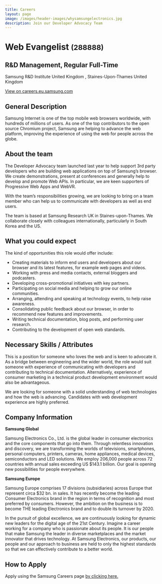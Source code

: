 ```yaml
---
title: Careers
layout: page
image: /images/header-images/whysamsungelectronics.jpg
description: Join our Developer Advocacy Team
---
```


# Web Evangelist <small>(288888)</small>
## R&D Management, Regular Full-Time
Samsung R&D Institute United Kingdom , Staines-Upon-Thames United Kingdom

[View on careers.eu.samsung.com](https://careers.eu.samsung.com/careers/svc/app/viewSearchJob?reqstnNo=288888)

## General Description
Samsung Internet is one of the top mobile web browsers worldwide, with hundreds of millions of users. As one of the 
top contributors to the open source Chromium project, Samsung are helping to advance the web platform, improving
the experience of using the web for people across the globe.

## About the team
The Developer Advocacy team launched last year to help support 3rd party developers who are building web applications on top of Samsung’s browser. We create demonstrations, present at conferences and generally help to develop and promote Web APIs. In particular, we are keen supporters of Progressive Web Apps and WebVR.

With the team’s responsibilities growing, we are looking to bring on a team member who can help us to communicate with developers as well as end users.

The team is based at Samsung Research UK in Staines-upon-Thames. We collaborate closely with colleagues internationally, particularly in South Korea and the US.

## What you could expect
The kind of opportunities this role would offer include:

* Creating materials to inform end users and developers about our browser and its latest features, for example web pages and videos.
* Working with press and media contacts, external bloggers and podcasters.
* Developing cross-promotional initiatives with key partners.
* Participating on social media and helping to grow our online communities.
* Arranging, attending and speaking at technology events, to help raise awareness.
* Consolidating public feedback about our browser, in order to recommend new features and improvements.
* Writing technical documentation, blog posts, and performing user research.
* Contributing to the development of open web standards.

## Necessary Skills / Attributes
This is a position for someone who loves the web and is keen to advocate it. As a bridge between engineering and the wider world, the role would suit someone with experience of communicating with developers and contributing to technical documentation. Alternatively, experience of consumer marketing in a technical product development environment would also be advantageous.

We are looking for someone with a solid understanding of web technologies and how the web is advancing. Candidates with web development experience are highly preferred.

## Company Information
**Samsung Global**

Samsung Electronics Co., Ltd. is the global leader in consumer electronics and the core components that go into them. Through relentless innovation and discovery, we are transforming the worlds of televisions, smartphones, personal computers, printers, cameras, home appliances, medical devices, semiconductors and LED solutions. We employ 206,000 people across 72 countries with annual sales exceeding US $143.1 billion. Our goal is opening new possibilities for people everywhere. 

**Samsung Europe**

Samsung Europe comprises 17 divisions (subsidiaries) across Europe that represent circa $32 bn. in sales. It has recently become the leading Consumer Electronics brand in the region in terms of recognition and most preferred by consumers. However, the ambition on the business is to become THE leading Electronics brand and to double its turnover by 2020.

In the pursuit of global excellence, we are continuously looking for dynamic new leaders for the digital age of the 21st Century. Imagine a career working for a company who is passionate about its people. It is our people that make Samsung the leader in diverse marketplaces and the market innovator that drives technology. At Samsung Electronics, our products, our people and our approach to business are held to only the highest standards so that we can effectively contribute to a better world.

## How to Apply

Apply using the Samsung Careers page [by clicking here.](https://careers.eu.samsung.com/careers/svc/app/viewSearchJob?reqstnNo=288888)
